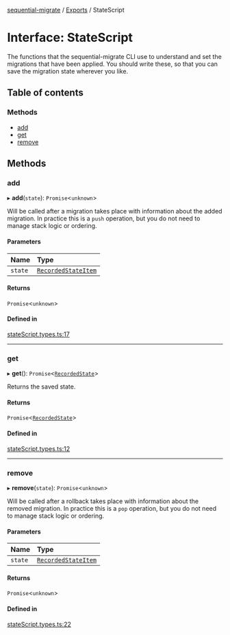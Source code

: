 [sequential-migrate](../README.md) / [Exports](../modules.md) / StateScript

# Interface: StateScript

The functions that the sequential-migrate CLI use to understand and set the migrations that have been applied. You should write these, so that you can save the migration state wherever you like.

## Table of contents

### Methods

- [add](StateScript.md#add)
- [get](StateScript.md#get)
- [remove](StateScript.md#remove)

## Methods

### add

▸ **add**(`state`): `Promise`<`unknown`\>

Will be called after a migration takes place with information about the added migration. In practice this is a `push` operation, but you do not need to manage stack logic or ordering.

#### Parameters

| Name | Type |
| :------ | :------ |
| `state` | [`RecordedStateItem`](RecordedStateItem.md) |

#### Returns

`Promise`<`unknown`\>

#### Defined in

[stateScript.types.ts:17](https://github.com/Ivo-Evans/sequential-migrate/blob/86b7678/src/types/stateScript.types.ts#L17)

___

### get

▸ **get**(): `Promise`<[`RecordedState`](../modules.md#recordedstate)\>

Returns the saved state.

#### Returns

`Promise`<[`RecordedState`](../modules.md#recordedstate)\>

#### Defined in

[stateScript.types.ts:12](https://github.com/Ivo-Evans/sequential-migrate/blob/86b7678/src/types/stateScript.types.ts#L12)

___

### remove

▸ **remove**(`state`): `Promise`<`unknown`\>

Will be called after a rollback takes place with information about the removed migration. In practice this is a `pop` operation, but you do not need to manage stack logic or ordering.

#### Parameters

| Name | Type |
| :------ | :------ |
| `state` | [`RecordedStateItem`](RecordedStateItem.md) |

#### Returns

`Promise`<`unknown`\>

#### Defined in

[stateScript.types.ts:22](https://github.com/Ivo-Evans/sequential-migrate/blob/86b7678/src/types/stateScript.types.ts#L22)
